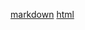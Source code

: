 [markdown](BiometricTest/documentation/markdown/index.md)
[html](BiometricTest/documentation/html/index.html)
